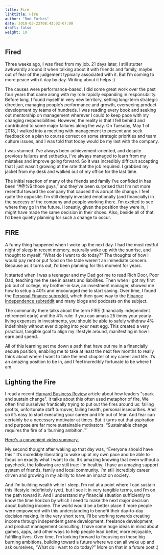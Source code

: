 ```yaml
---
title: Fire
linktitle: Fire
author: "Ron Forbes"
date: 2018-05-23T08:43:02-07:00
draft: false
weight: 10
---
```


## Fired

Three weeks ago, I was fired from my job. 21 days later, I still stutter awkwardly around it when talking about it with friends and family, maybe out of fear of the judgement typically associated with it. But I’m coming to more peace with it day by day. Writing about it helps :)

The causes were performance-based. I did some great work over the past four years that came along with my role rapidly expanding in responsibility. Before long, I found myself in very new territory, setting long-term strategic direction, managing people’s performance and growth, overseeing product development by teams of hundreds. I was reading every book and seeking out mentorship on management wherever I could to keep pace with my changing responsibilities. However, the reality is that I fell behind and contributed to some major failures along the way. On Tuesday, May 1 of 2018, I walked into a meeting with management to present and seek feedback on a plan to course correct on some strategic priorities and team culture issues, and I was told that today would be my last with the company.

I was stunned. I’ve always been achievement-oriented, and despite previous failures and setbacks, I’ve always managed to learn from my mistakes and improve going forward. So it was incredibly difficult accepting that I just wasn’t growing at the rate that the job required. I grabbed my jacket from my desk and walked out of my office for the last time. 

The initial reaction of many of the friends and family I’ve confided in has been “#@%$ those guys,” and they’ve been surprised that I’m not more resentful toward the company that caused this abrupt life change. I feel quite the opposite. I’m still deeply invested emotionally (and financially) in the success of the company and people working there. I’m excited to see where they go in the future. Honestly, given the position they were in, I might have made the same decision in their shoes. Also, beside all of that, I’d been quietly planning for such a change to occur.

## FIRE

A funny thing happened when I woke up the next day. I had the most restful night of sleep in recent memory, naturally woke up with the sunrise, and thought to myself, “What do I want to do today?” The thoughts of how I would pay rent or put food on the table weren’t an immediate concern. Because as it turns out, I’d been planning for this moment for years. 

It started when I was a teenager and my Dad got me to read Rich Door, Poor Dad, teaching me the see in assets and liabilities. Then when I got my first job out of college, my brother-in-law, an investment manager, showed me how to setup a 401k and encouraged me to start saving. Over time, I found the [Personal Finance subreddit](https://www.reddit.com/r/personalfinance/), which then gave way to the [Finance Independence subreddit](https://www.reddit.com/r/financialindependence/) and many blogs and podcasts on the subject. 

The community there talks about the term FIRE (financially independent retirement early) and the 4% rule: if you can amass 25 times your yearly living expenses in investments, you should be able to safely withdraw 4% indefinitely without ever dipping into your nest egg. This created a very practical, tangible goal to align my lifestyle around, manifesting in how I earn and spend.

All of this learning set me down a path that have put me in a financially secure position, enabling me to take at least the next few months to really think about where I want to take the next chapter of my career and life. It’s an amazing position to be in, and I feel incredibly fortunate to be where I am.

## Lighting the Fire

I read a recent [Harvard Business Review](https://hbr.org/2011/11/fire-snowball-mask-movie-how-leaders-spark-and-sustain-change) article about how leaders "spark and sustain change". It talks about this often used metaphor of fire. We often find ourselves frantically trying to put out the fires around us: falling profits, unfortunate staff turnover, failing health, personal insecurities. And so it’s easy to start executing your career and life out of fear. And fear can certainly be a necessary motivator at times. But it turns out that aspiration and purpose are far more sustainable motivators. “Sustainable change requires the fire of a ‘burning ambition.’”

[Here's a convenient video summary.](https://hbr.org/video/embed/2363495727001')

My second thought after waking up that day was, “Everyone should have this.” It’s incredibly liberating to wake up at my own pace and be able to focus on exactly what I want to do. It’s amazing knowing that even without a paycheck, the following are still true: I’m healthy. I have an amazing support system of friends, family and local community. I’m still incredibly career driven and growing in my ability to have an impact on society. 

And I’m building wealth while I sleep. I’m not at a point where I can sustain this lifestyle indefinitely (yet), but I see it in very tangible terms, and I’m on the path toward it. And I understand my financial situation sufficiently to know the time horizon by which I need to make the next major decision about building income. The world would be a better place if more people were empowered with this understanding to benefit their day-to-day decision making. In the very short term, I’ll be working towards creating income through independent game development, freelance development, and product management consulting. I have some huge ideas in mind about games, apps, and other ways to help people lead better, more enjoyable, fulfilling lives. Over time, I’m looking forward to focusing on these big burning ambitions, building toward a future where we can all wake up and ask ourselves, “What do I want to do today?” More on that in a future post :)
